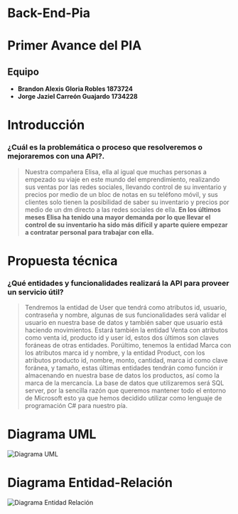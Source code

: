 # Back-End-Pia

# Primer Avance del PIA
## Equipo

- **Brandon Alexis Gloria Robles 1873724**
- **Jorge Jaziel Carreón Guajardo	1734228**

# Introducción

### ¿Cuál es la problemática o proceso que resolveremos o mejoraremos con una API?.

>Nuestra compañera Elisa, ella al igual que muchas personas a empezado su viaje en este mundo del emprendimiento,  realizando sus ventas por las redes sociales, llevando control de su inventario y precios por medio de un bloc de notas en su teléfono móvil, y sus clientes solo tienen la posibilidad de saber su inventario y precios por medio de un dm directo a las redes sociales de ella.
**En los últimos meses Elisa ha tenido una mayor demanda por lo que llevar el control de su inventario ha sido más difícil y  aparte quiere empezar a contratar personal para trabajar con ella.**

# Propuesta técnica 

### ¿Qué entidades y funcionalidades realizará la API para proveer un servicio útil?

> Tendremos la entidad de User que tendrá como atributos id, usuario, contraseña y nombre, algunas de sus funcionalidades será
>validar el usuario en nuestra base de datos y también saber que usuario está haciendo movimientos. Estará también la entidad
Venta con atributos como venta id, producto id y user id, estos dos últimos son claves foráneas de otras entidades. 
Porúltimo, tenemos la entidad Marca con los atributos marca id y nombre, y la entidad Product, con los atributos producto id, 
nombre, monto, cantidad, marca id como clave foránea, y tamaño, estas últimas entidades tendrán como función ir almacenando 
en nuestra base de datos los productos, así como la marca de la mercancía. 
La base de datos que utilizaremos será SQL server, por la sencilla razón que queremos mantener todo el entorno de Microsoft 
esto ya que hemos decidido utilizar como lenguaje de programación C# para nuestro pía.

# Diagrama UML

![Diagrama UML](https://i.ibb.co/2yhZTFK/Captura2.png)

# Diagrama Entidad-Relación

![Diagrama Entidad Relación](https://i.ibb.co/ZRs9RqQ/entidad-relacion.png)
